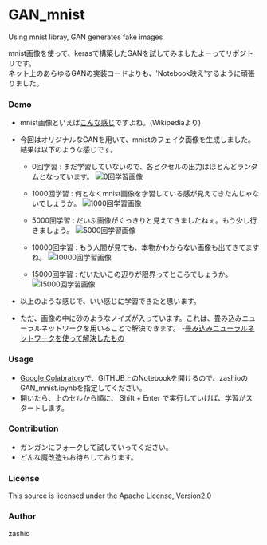 # GAN_mnist
Using mnist libray, GAN generates fake images

mnist画像を使って、kerasで構築したGANを試してみましたよーってリポジトリです。  
ネット上のあらゆるGANの実装コードよりも、'Notebook映え'するように頑張りました。

### Demo
- mnist画像といえば[こんな感じ](https://upload.wikimedia.org/wikipedia/commons/2/27/MnistExamples.png)ですよね。(Wikipediaより)
- 今回はオリジナルなGANを用いて、mnistのフェイク画像を生成しました。結果は以下のような感じです。

  - 0回学習 : まだ学習していないので、各ピクセルの出力はほとんどランダムとなっています。
![0回学習画像](https://github.com/zashio/GAN_mnist/blob/master/savefig/0.png)

  - 1000回学習 : 何となくmnist画像を学習している感が見えてきたんじゃないでしょうか。
![1000回学習画像](https://github.com/zashio/GAN_mnist/blob/master/savefig/1000.png)

  - 5000回学習 : だいぶ画像がくっきりと見えてきましたねぇ。もう少し行きましょう。
![5000回学習画像](https://github.com/zashio/GAN_mnist/blob/master/savefig/5000.png)

  - 10000回学習 : もう人間が見ても、本物かわからない画像も出てきてますね。
![10000回学習画像](https://github.com/zashio/GAN_mnist/blob/master/savefig/10000.png)

  - 15000回学習 : だいたいこの辺りが限界ってところでしょうか。
![15000回学習画像](https://github.com/zashio/GAN_mnist/blob/master/savefig/15000.png)

- 以上のような感じで、いい感じに学習できたと思います。
- ただ、画像の中に砂のようなノイズが入っています。これは、畳み込みニューラルネットワークを用いることで解決できます。
-[畳み込みニューラルネットワークを使って解決したもの](https://github.com/zashio/DCGAN_mnist)

### Usage
- [Google Colabratory](https://colab.research.google.com/)で、GITHUB上のNotebookを開けるので、zashioのGAN_mnist.ipynbを指定してください。
- 開いたら、上のセルから順に、 Shift + Enter で実行していけば、学習がスタートします。

### Contribution
- ガンガンにフォークして試していってください。
- どんな魔改造もお待ちしております。

### License
This source is licensed under the Apache License, Version2.0

### Author
zashio
